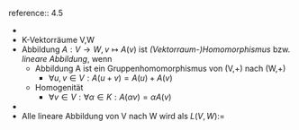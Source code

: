 reference:: 4.5

-
- K-Vektorräume V,W
- Abbildung $A:V\rightarrow W,v\mapsto A(v)$ ist *(Vektorraum-)Homomorphismus* bzw. *lineare Abbildung*, wenn
	- Abbildung A ist ein Gruppenhomomorphismus von (V,+) nach (W,+)
		- $\forall u,v\in V:A(u+v)=A(u)+A(v)$
	- Homogenität
		- $\forall v\in V:\forall\alpha\in K:A(\alpha v)=\alpha A(v)$
-
- Alle lineare Abbildung von V nach W wird als $L(V,W):=$